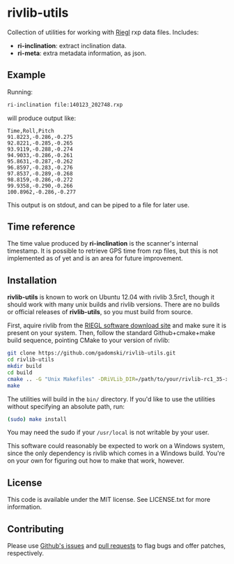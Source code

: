 # rivlib-utils

Collection of utilities for working with [Riegl](http://www.riegl.com/) rxp data files.
Includes:

- **ri-inclination**: extract inclination data.
- **ri-meta**: extra metadata information, as json.

## Example

Running:

```bash
ri-inclination file:140123_202748.rxp
```

will produce output like:

```csv
Time,Roll,Pitch
91.8223,-0.286,-0.275
92.8221,-0.285,-0.265
93.9119,-0.288,-0.274
94.9033,-0.286,-0.261
95.8631,-0.287,-0.262
96.8597,-0.283,-0.276
97.8537,-0.289,-0.268
98.8159,-0.286,-0.272
99.9358,-0.290,-0.266
100.8962,-0.286,-0.277
```

This output is on stdout, and can be piped to a file for later use.

## Time reference

The time value produced by **ri-inclination** is the scanner's internal timestamp.
It is possible to retrieve GPS time from rxp files, but this is not implemented as of yet and is an area for future improvement.

## Installation

**rivlib-utils** is known to work on Ubuntu 12.04 with rivlib 3.5rc1, though it should work with many unix builds and rivlib versions.
There are no builds or official releases of **rivlib-utils**, so you must build from source.

First, aquire rivlib from the [RIEGL software download site](http://www.riegl.com/members-area/software-downloads/libraries/) and make sure it is present on your system.
Then, follow the standard Github+cmake+make build sequence, pointing CMake to your version of rivlib:

```bash
git clone https://github.com/gadomski/rivlib-utils.git
cd rivlib-utils
mkdir build
cd build
cmake .. -G "Unix Makefiles" -DRiVLib_DIR=/path/to/your/rivlib-rc1_35-x86_64-linux-gcc43/cmake
make
```

The utilities will build in the `bin/` directory.
If you'd like to use the utilities without specifying an absolute path, run:

```bash
(sudo) make install
```

You may need the sudo if your `/usr/local` is not writable by your user.

This software could reasonably be expected to work on a Windows system, since the only dependency is rivlib which comes in a Windows build.
You're on your own for figuring out how to make that work, however.

## License

This code is available under the MIT license.
See LICENSE.txt for more information.

## Contributing

Please use [Github's issues](https://github.com/gadomski/rivlib-utils/issues) and [pull requests](https://github.com/gadomski/rivlib-utils/pulls) to flag bugs and offer patches, respectively.
